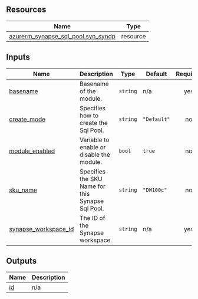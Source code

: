 <!-- BEGIN_TF_DOCS -->
## Resources

| Name | Type |
|------|------|
| [azurerm_synapse_sql_pool.syn_syndp](https://registry.terraform.io/providers/hashicorp/azurerm/latest/docs/resources/synapse_sql_pool) | resource |

## Inputs

| Name | Description | Type | Default | Required |
|------|-------------|------|---------|:--------:|
| <a name="input_basename"></a> [basename](#input\_basename) | Basename of the module. | `string` | n/a | yes |
| <a name="input_create_mode"></a> [create\_mode](#input\_create\_mode) | Specifies how to create the Sql Pool. | `string` | `"Default"` | no |
| <a name="input_module_enabled"></a> [module\_enabled](#input\_module\_enabled) | Variable to enable or disable the module. | `bool` | `true` | no |
| <a name="input_sku_name"></a> [sku\_name](#input\_sku\_name) | Specifies the SKU Name for this Synapse Sql Pool. | `string` | `"DW100c"` | no |
| <a name="input_synapse_workspace_id"></a> [synapse\_workspace\_id](#input\_synapse\_workspace\_id) | The ID of the Synapse workspace. | `string` | n/a | yes |

## Outputs

| Name | Description |
|------|-------------|
| <a name="output_id"></a> [id](#output\_id) | n/a |
<!-- END_TF_DOCS -->